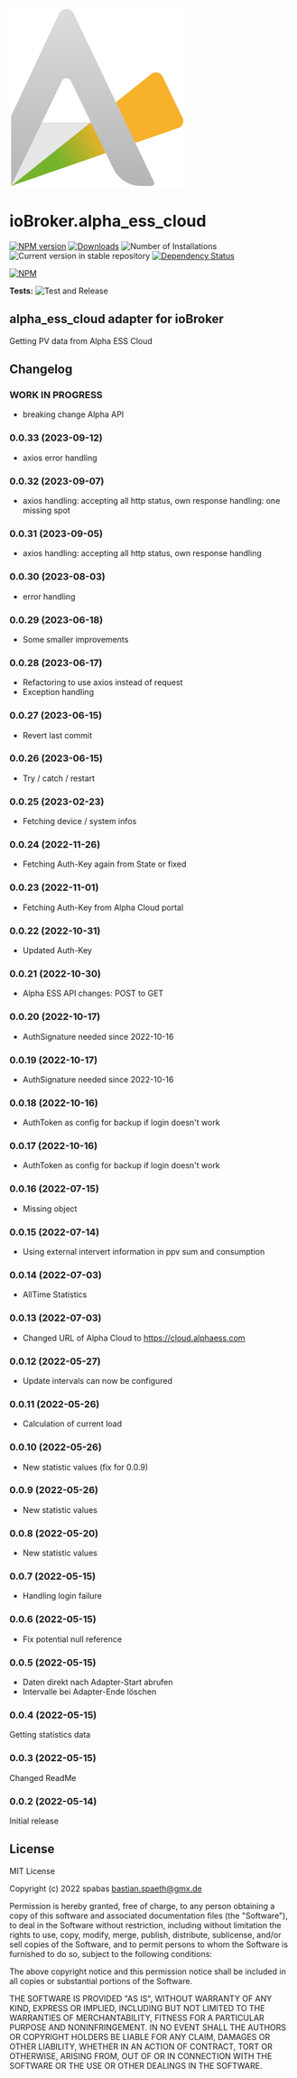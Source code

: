 ![Logo](admin/alpha_ess_cloud.png)
# ioBroker.alpha_ess_cloud

[![NPM version](https://img.shields.io/npm/v/iobroker.alpha_ess_cloud.svg)](https://www.npmjs.com/package/iobroker.alpha_ess_cloud)
[![Downloads](https://img.shields.io/npm/dm/iobroker.alpha_ess_cloud.svg)](https://www.npmjs.com/package/iobroker.alpha_ess_cloud)
![Number of Installations](https://iobroker.live/badges/alpha_ess_cloud-installed.svg)
![Current version in stable repository](https://iobroker.live/badges/alpha_ess_cloud-stable.svg)
[![Dependency Status](https://img.shields.io/david/spabas/iobroker.alpha_ess_cloud.svg)](https://david-dm.org/spabas/iobroker.alpha_ess_cloud)

[![NPM](https://nodei.co/npm/iobroker.alpha_ess_cloud.png?downloads=true)](https://nodei.co/npm/iobroker.alpha_ess_cloud/)

**Tests:** ![Test and Release](https://github.com/spabas/ioBroker.alpha_ess_cloud/workflows/Test%20and%20Release/badge.svg)

## alpha_ess_cloud adapter for ioBroker

Getting PV data from Alpha ESS Cloud

## Changelog
<!--
	Placeholder for the next version (at the beginning of the line):
	### **WORK IN PROGRESS**
-->

### **WORK IN PROGRESS**
* breaking change Alpha API

### 0.0.33 (2023-09-12)
* axios error handling

### 0.0.32 (2023-09-07)
* axios handling: accepting all http status, own response handling: one missing spot

### 0.0.31 (2023-09-05)
* axios handling: accepting all http status, own response handling

### 0.0.30 (2023-08-03)
* error handling 

### 0.0.29 (2023-06-18)
* Some smaller improvements

### 0.0.28 (2023-06-17)
* Refactoring to use axios instead of request 
* Exception handling

### 0.0.27 (2023-06-15)
* Revert last commit

### 0.0.26 (2023-06-15)
* Try / catch / restart

### 0.0.25 (2023-02-23)
* Fetching device / system infos

### 0.0.24 (2022-11-26)
* Fetching Auth-Key again from State or fixed

### 0.0.23 (2022-11-01)
* Fetching Auth-Key from Alpha Cloud portal

### 0.0.22 (2022-10-31)
* Updated Auth-Key

### 0.0.21 (2022-10-30)
* Alpha ESS API changes: POST to GET

### 0.0.20 (2022-10-17)
* AuthSignature needed since 2022-10-16

### 0.0.19 (2022-10-17)
* AuthSignature needed since 2022-10-16

### 0.0.18 (2022-10-16)
* AuthToken as config for backup if login doesn't work

### 0.0.17 (2022-10-16)
* AuthToken as config for backup if login doesn't work

### 0.0.16 (2022-07-15)
* Missing object

### 0.0.15 (2022-07-14)
* Using external intervert information in ppv sum and consumption

### 0.0.14 (2022-07-03)
* AllTime Statistics

### 0.0.13 (2022-07-03)
* Changed URL of Alpha Cloud to https://cloud.alphaess.com

### 0.0.12 (2022-05-27)
* Update intervals can now be configured

### 0.0.11 (2022-05-26)
* Calculation of current load

### 0.0.10 (2022-05-26)
* New statistic values (fix for 0.0.9)

### 0.0.9 (2022-05-26)
* New statistic values

### 0.0.8 (2022-05-20)
* New statistic values

### 0.0.7 (2022-05-15)
* Handling login failure

### 0.0.6 (2022-05-15)
* Fix potential null reference

### 0.0.5 (2022-05-15)
* Daten direkt nach Adapter-Start abrufen 
* Intervalle bei Adapter-Ende löschen

### 0.0.4 (2022-05-15)
Getting statistics data

### 0.0.3 (2022-05-15)
Changed ReadMe

### 0.0.2 (2022-05-14)
Initial release  

## License
MIT License

Copyright (c) 2022 spabas <bastian.spaeth@gmx.de>

Permission is hereby granted, free of charge, to any person obtaining a copy
of this software and associated documentation files (the "Software"), to deal
in the Software without restriction, including without limitation the rights
to use, copy, modify, merge, publish, distribute, sublicense, and/or sell
copies of the Software, and to permit persons to whom the Software is
furnished to do so, subject to the following conditions:

The above copyright notice and this permission notice shall be included in all
copies or substantial portions of the Software.

THE SOFTWARE IS PROVIDED "AS IS", WITHOUT WARRANTY OF ANY KIND, EXPRESS OR
IMPLIED, INCLUDING BUT NOT LIMITED TO THE WARRANTIES OF MERCHANTABILITY,
FITNESS FOR A PARTICULAR PURPOSE AND NONINFRINGEMENT. IN NO EVENT SHALL THE
AUTHORS OR COPYRIGHT HOLDERS BE LIABLE FOR ANY CLAIM, DAMAGES OR OTHER
LIABILITY, WHETHER IN AN ACTION OF CONTRACT, TORT OR OTHERWISE, ARISING FROM,
OUT OF OR IN CONNECTION WITH THE SOFTWARE OR THE USE OR OTHER DEALINGS IN THE
SOFTWARE.
